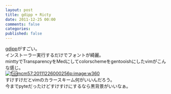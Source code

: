 ```yaml
---
layout: post
title: gdipp + Ricty
date: 2011-12-25 00:00
comments: false
categories: 
published: false
---
```


[gdipp](http://code.google.com/p/gdipp/)がすごい。\
インストーラー実行するだけでフォントが綺麗。\
minttyでTransparencyをMedにしてcolorschemeをgentooishにしたvimがこんな感じ。\
[![f:id:mcm57:20111226000256p:image:w360](http://cdn-ak.f.st-hatena.com/images/fotolife/m/mcm57/20111226/20111226000256.png "f:id:mcm57:20111226000256p:image:w360")](http://f.hatena.ne.jp/mcm57/20111226000256)\
すけすけだとvimのカラースキーム何がいいんだろう。\
今までpyteだったけどすけすけにするなら黒背景がいいなぁ。
